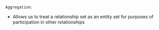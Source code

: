 `Aggregation`:
* Allows us to treat a relationship set as an entity set for purposes of participation in other relationships